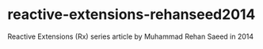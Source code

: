 # reactive-extensions-rehanseed2014
Reactive Extensions (Rx) series article by Muhammad Rehan Saeed in 2014
